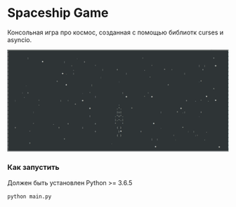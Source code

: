 # Spaceship Game

Консольная игра про космос, созданная c помощью библиотк curses и asyncio. 

![](./gif_sample/game_sample.gif)


### Как запустить
Должен быть установлен Python >= 3.6.5

```bash
python main.py
```
 